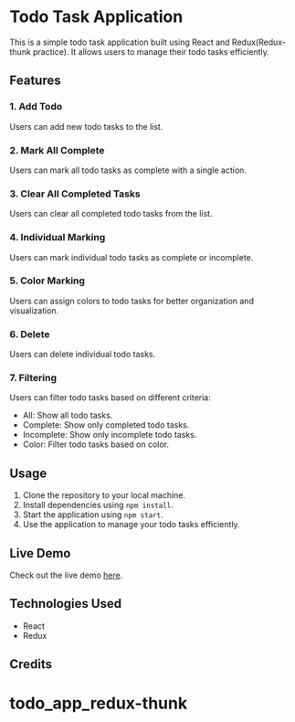 # Todo Task Application

This is a simple todo task application built using React and Redux(Redux-thunk practice). It allows users to manage their todo tasks efficiently.

## Features

### 1. Add Todo
Users can add new todo tasks to the list.

### 2. Mark All Complete
Users can mark all todo tasks as complete with a single action.

### 3. Clear All Completed Tasks
Users can clear all completed todo tasks from the list.

### 4. Individual Marking
Users can mark individual todo tasks as complete or incomplete.

### 5. Color Marking
Users can assign colors to todo tasks for better organization and visualization.

### 6. Delete
Users can delete individual todo tasks.

### 7. Filtering
Users can filter todo tasks based on different criteria:
- All: Show all todo tasks.
- Complete: Show only completed todo tasks.
- Incomplete: Show only incomplete todo tasks.
- Color: Filter todo tasks based on color.

## Usage

1. Clone the repository to your local machine.
2. Install dependencies using `npm install`.
3. Start the application using `npm start`.
4. Use the application to manage your todo tasks efficiently.

## Live Demo

Check out the live demo [here](https://65d79d7480272930048e351b--friendly-queijadas-533025.netlify.app/).

## Technologies Used

- React
- Redux

## Credits

# todo_app_redux-thunk
